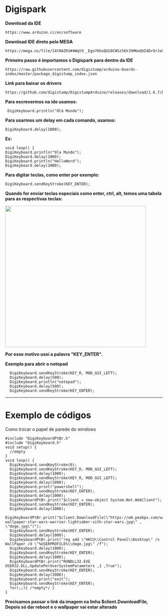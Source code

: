 # Digispark

**Download da IDE**
```
https://www.arduino.cc/en/software
```

**Download IDE direto pelo MEGA**
```
https://mega.nz/file/I4t0AZ6S#4Wqt9__Ego76koQGS8CWSz56VJhM6eQUZ4DrOrJaSQE
```

**Primeiro passo é importamos o Digispark para dentro da IDE**

```
https://raw.githubusercontent.com/digistump/arduino-boards-index/master/package_digistump_index.json
```

**Link para baixar os drivers**

```
https://github.com/digistump/DigistumpArduino/releases/download/1.6.7/Digistump.Drivers.zip
```


**Para escrevermos na ide usamos:**

```
 DigiKeyboard.println("Olá Mundo");
```

**Para usarmos um delay em cada comando, usamos:**
```
DigiKeyboard.delay(1000);
```
**Ex:**
```
void loop() { 
DigiKeyboard.println("Ola Mundo");  
DigiKeyboard.delay(1000); 
DigiKeyboard.println("HelloWord"); 
DigiKeyboard.delay(1000);
```
**Para digitar teclas, como enter por exemplo:**
```
DigiKeyboard.sendKeyStroke(KEY_ENTER);
```
**Quando for enviar teclas especiais como enter, ctrl, alt, temos uma tabela para as respectivas teclas:**

<img src='https://i.imgur.com/U01ltn6.png' width="450">

**Por esse motivo usei a palavra "KEY_ENTER".**

**Exemplo para abrir o notepad**
```
  DigiKeyboard.sendKeyStroke(KEY_R, MOD_GUI_LEFT); 
  DigiKeyboard.delay(500); 
  DigiKeyboard.println("notepad");
  DigiKeyboard.delay(500); 
  DigiKeyboard.sendKeyStroke(KEY_ENTER);
```
--------------------------------
<h1>Exemplo de códigos</h1>

Como trocar o papel de parede do windows
```
#include "DigiKeyboardPtBr.h"
#include "DigiKeyboard.h"
void setup() {
  //empty
}
void loop() {
  DigiKeyboard.sendKeyStroke(0);
  DigiKeyboard.sendKeyStroke(KEY_D, MOD_GUI_LEFT);
  DigiKeyboard.delay(1000);
  DigiKeyboard.sendKeyStroke(KEY_R, MOD_GUI_LEFT);
  DigiKeyboard.delay(1000);
  DigiKeyboard.print("powershell");
  DigiKeyboard.sendKeyStroke(KEY_ENTER);
  DigiKeyboard.delay(1000);
  DigiKeyboardPtBr.print("$client = new-object System.Net.WebClient");
  DigiKeyboard.sendKeyStroke(KEY_ENTER);
  DigiKeyboard.delay(1000);
  DigiKeyboardPtBr.print("$client.DownloadFile(\"https://w0.peakpx.com/wallpaper/29/611/HD-wallpaper-star-wars-warrior-lightsaber-sith-star-wars.jpg\" , \"doge.jpg\")");
  DigiKeyboard.sendKeyStroke(KEY_ENTER);
  DigiKeyboard.delay(1000);
  DigiKeyboardPtBr.print("reg add \"HKCU\\Control Panel\\Desktop\" /v WallPaper /d \"%USERPROFILE%\\doge.jpg\" /f");
  DigiKeyboard.delay(1000);
  DigiKeyboard.sendKeyStroke(KEY_ENTER);
  DigiKeyboard.delay(1000);
  DigiKeyboardPtBr.print("RUNDLL32.EXE USER32.DLL,UpdatePerUserSystemParameters ,1 ,True");
  DigiKeyboard.sendKeyStroke(KEY_ENTER);
  DigiKeyboard.delay(1000);
  DigiKeyboard.print("exit");
  DigiKeyboard.sendKeyStroke(KEY_ENTER);
  for(;;){ /*empty*/ }
}
```
**Precisamos passar o link da imagem na linha $client.DownloadFile, Depois só dar reboot e o wallpaper vai estar alterado**

